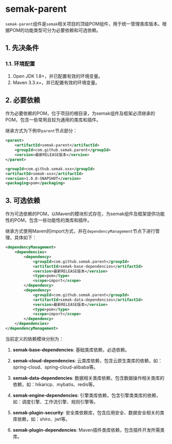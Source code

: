 # semak-parent

`semak-parent`组件是`semak`相关项目的顶级POM组件，用于统一管理类库版本。根据POM的功能类型可分为必要依赖和可选依赖。



## 1. 先决条件


### 1.1. 环境配置


1. Open JDK 1.8+，并已配置有效的环境变量。
2. Maven 3.3.x+，并已配置有效的环境变量。



## 2. 必要依赖


作为必要依赖的POM，位于项目的根目录，为semak组件及框架必须继承的POM，包含一些常用且较为通用的类库和插件。


继承方式为下例中`parent`节点部分：


```xml
<parent>
    <artifactId>semak-parent</artifactId>
    <groupId>com.github.semak.parent</groupId>
    <version>最新RELEASE版本</version>
</parent>

<groupId>com.github.semak.xxx</groupId>
<artifactId>semak-xxx</artifactId>
<version>1.0.0-SNAPSHOT</version>
<packaging>pom</packaging>
```



## 3. 可选依赖


作为可选依赖的POM，以Maven的模块形式存在，为semak组件及框架提供功能性的POM，包含一些功能性的类库和插件。


继承方式使用Maven的import方式，并在`dependencyManagement`节点下进行管理，具体如下：

```xml
<dependencyManagement>
    <dependencies>
        <dependency>
            <groupId>com.github.semak.parent</groupId>
            <artifactId>semak-base-dependencies</artifactId>
            <version>最新RELEASE版本</version>
            <type>pom</type>
            <scope>import</scope>
        </dependency>
        <dependency>
            <groupId>com.github.semak.parent</groupId>
            <artifactId>semak-data-dependencies</artifactId>
            <version>最新RELEASE版本</version>
            <type>pom</type>
            <scope>import</scope>
        </dependency>
    </dependencies>
</dependencyManagement>
```


当前定义的依赖模块分别为：


1. **semak-base-dependencies**: 基础类库依赖，必选依赖。

2. **semak-cloud-dependencies**: 云类库依赖，包含云原生类库的依赖，如：spring-cloud、spring-cloud-alibaba等。

3. **semak-data-dependencies**: 数据相关类库依赖，包含数据操作相关类库的依赖，如：hikaricp、mybatis、redis等。

4. **semak-engine-dependencies**: 引擎类库依赖，包含引擎类类库的依赖，如：调度引擎、工作流引擎、规则引擎等。

5. **semak-plugin-security**: 安全类依赖库，包含应用安全、数据安全相关的类库依赖，如：shiro、jwt等。

6. **semak-plugin-dependencies**: Maven插件类库依赖，包含插件开发所需类库。

   